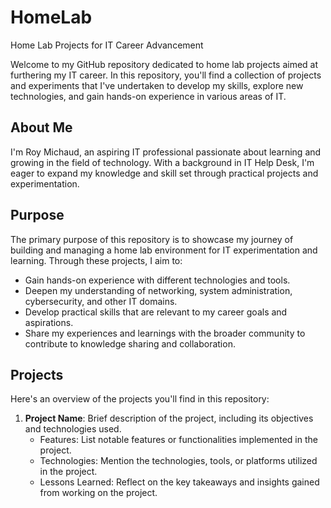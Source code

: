 # HomeLab
 Home Lab Projects for IT Career Advancement

Welcome to my GitHub repository dedicated to home lab projects aimed at furthering my IT career. In this repository, you'll find a collection of projects and experiments that I've undertaken to develop my skills, explore new technologies, and gain hands-on experience in various areas of IT.

## About Me

I'm Roy Michaud, an aspiring IT professional passionate about learning and growing in the field of technology. With a background in IT Help Desk, I'm eager to expand my knowledge and skill set through practical projects and experimentation.

## Purpose

The primary purpose of this repository is to showcase my journey of building and managing a home lab environment for IT experimentation and learning. Through these projects, I aim to:

- Gain hands-on experience with different technologies and tools.
- Deepen my understanding of networking, system administration, cybersecurity, and other IT domains.
- Develop practical skills that are relevant to my career goals and aspirations.
- Share my experiences and learnings with the broader community to contribute to knowledge sharing and collaboration.

## Projects

Here's an overview of the projects you'll find in this repository:

1. **Project Name**: Brief description of the project, including its objectives and technologies used.
   - Features: List notable features or functionalities implemented in the project.
   - Technologies: Mention the technologies, tools, or platforms utilized in the project.
   - Lessons Learned: Reflect on the key takeaways and insights gained from working on the project.
